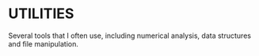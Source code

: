 # UTILITIES
Several tools that I often use, including numerical analysis, data structures and file manipulation.
